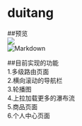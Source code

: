 # duitang  

##预览  
<img src='http://i2.bvimg.com/643216/e67c384c85b61ccb.gif'><br />
![Markdown](http://i2.bvimg.com/643216/2ce75330167ecdc9.gif)<br />

##目前实现的功能    
1.多级路由页面    
2.横向滚动的导航栏    
3.轮播图    
4.上拉加载更多的瀑布流  
5.商品页面  
6.个人中心页面  